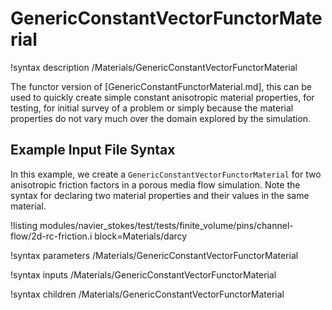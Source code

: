 # GenericConstantVectorFunctorMaterial

!syntax description /Materials/GenericConstantVectorFunctorMaterial

The functor version of [GenericConstantFunctorMaterial.md], this can be
used to quickly create simple constant anisotropic material properties, for
testing, for initial survey of a problem or simply because the material
properties do not vary much over the domain explored by the simulation.

## Example Input File Syntax

In this example, we create a `GenericConstantVectorFunctorMaterial` for two
anisotropic friction factors in a porous media flow simulation.  Note the syntax
for declaring two material properties and their values in the same material.

!listing modules/navier_stokes/test/tests/finite_volume/pins/channel-flow/2d-rc-friction.i block=Materials/darcy

!syntax parameters /Materials/GenericConstantVectorFunctorMaterial

!syntax inputs /Materials/GenericConstantVectorFunctorMaterial

!syntax children /Materials/GenericConstantVectorFunctorMaterial
